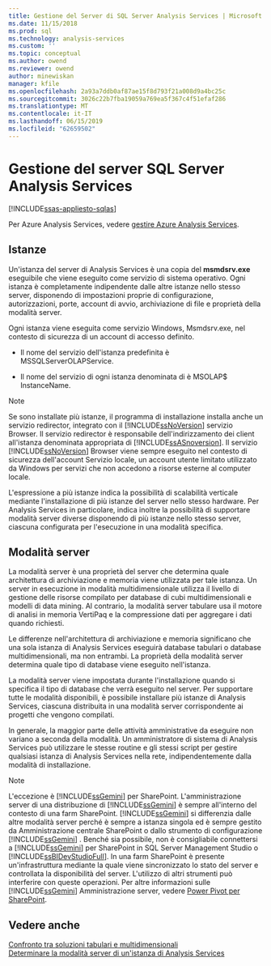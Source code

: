 ```yaml
---
title: Gestione del Server di SQL Server Analysis Services | Microsoft Docs
ms.date: 11/15/2018
ms.prod: sql
ms.technology: analysis-services
ms.custom: ''
ms.topic: conceptual
ms.author: owend
ms.reviewer: owend
author: minewiskan
manager: kfile
ms.openlocfilehash: 2a93a7ddb0af87ae15f8d793f21a008d9a4bc25c
ms.sourcegitcommit: 3026c22b7fba19059a769ea5f367c4f51efaf286
ms.translationtype: MT
ms.contentlocale: it-IT
ms.lasthandoff: 06/15/2019
ms.locfileid: "62659502"
---
```

# <a name="sql-server-analysis-services-server-management"></a>Gestione del server SQL Server Analysis Services
[!INCLUDE[ssas-appliesto-sqlas](../../includes/ssas-appliesto-sqlas.md)]

Per Azure Analysis Services, vedere [gestire Azure Analysis Services](https://docs.microsoft.com/azure/analysis-services/analysis-services-manage).

## <a name="instances"></a>Istanze

  Un'istanza del server di Analysis Services è una copia del **msmdsrv.exe** eseguibile che viene eseguito come servizio di sistema operativo. Ogni istanza è completamente indipendente dalle altre istanze nello stesso server, disponendo di impostazioni proprie di configurazione, autorizzazioni, porte, account di avvio, archiviazione di file e proprietà della modalità server.  
  
 Ogni istanza viene eseguita come servizio Windows, Msmdsrv.exe, nel contesto di sicurezza di un account di accesso definito.  
  
-   Il nome del servizio dell'istanza predefinita è MSSQLServerOLAPService.  
  
-   Il nome del servizio di ogni istanza denominata di è MSOLAP$ InstanceName.  
  
> [!NOTE]  
>  Se sono installate più istanze, il programma di installazione installa anche un servizio redirector, integrato con il [!INCLUDE[ssNoVersion](../../includes/ssnoversion-md.md)] servizio Browser. Il servizio redirector è responsabile dell'indirizzamento dei client all'istanza denominata appropriata di [!INCLUDE[ssASnoversion](../../includes/ssasnoversion-md.md)]. Il servizio [!INCLUDE[ssNoVersion](../../includes/ssnoversion-md.md)] Browser viene sempre eseguito nel contesto di sicurezza dell'account Servizio locale, un account utente limitato utilizzato da Windows per servizi che non accedono a risorse esterne al computer locale.  
  
 L'espressione a più istanze indica la possibilità di scalabilità verticale mediante l'installazione di più istanze del server nello stesso hardware. Per Analysis Services in particolare, indica inoltre la possibilità di supportare modalità server diverse disponendo di più istanze nello stesso server, ciascuna configurata per l'esecuzione in una modalità specifica.  

## <a name="server-mode"></a>Modalità server
  
 La modalità server è una proprietà del server che determina quale architettura di archiviazione e memoria viene utilizzata per tale istanza. Un server in esecuzione in modalità multidimensionale utilizza il livello di gestione delle risorse compilato per database di cubi multidimensionali e modelli di data mining. Al contrario, la modalità server tabulare usa il motore di analisi in memoria VertiPaq e la compressione dati per aggregare i dati quando richiesti.  
  
 Le differenze nell'architettura di archiviazione e memoria significano che una sola istanza di Analysis Services eseguirà database tabulari o database multidimensionali, ma non entrambi. La proprietà della modalità server determina quale tipo di database viene eseguito nell'istanza.  
  
 La modalità server viene impostata durante l'installazione quando si specifica il tipo di database che verrà eseguito nel server. Per supportare tutte le modalità disponibili, è possibile installare più istanze di Analysis Services, ciascuna distribuita in una modalità server corrispondente ai progetti che vengono compilati.  
  
 In generale, la maggior parte delle attività amministrative da eseguire non variano a seconda della modalità. Un amministratore di sistema di Analysis Services può utilizzare le stesse routine e gli stessi script per gestire qualsiasi istanza di Analysis Services nella rete, indipendentemente dalla modalità di installazione.  
  
> [!NOTE]  
>  L'eccezione è [!INCLUDE[ssGemini](../../includes/ssgemini-md.md)] per SharePoint. L'amministrazione server di una distribuzione di [!INCLUDE[ssGemini](../../includes/ssgemini-md.md)] è sempre all'interno del contesto di una farm SharePoint. [!INCLUDE[ssGemini](../../includes/ssgemini-md.md)] si differenzia dalle altre modalità server perché è sempre a istanza singola ed è sempre gestito da Amministrazione centrale SharePoint o dallo strumento di configurazione [!INCLUDE[ssGemini](../../includes/ssgemini-md.md)] . Benché sia possibile, non è consigliabile connettersi a [!INCLUDE[ssGemini](../../includes/ssgemini-md.md)] per SharePoint in SQL Server Management Studio o [!INCLUDE[ssBIDevStudioFull](../../includes/ssbidevstudiofull-md.md)]. In una farm SharePoint è presente un'infrastruttura mediante la quale viene sincronizzato lo stato del server e controllata la disponibilità del server. L'utilizzo di altri strumenti può interferire con queste operazioni. Per altre informazioni sulle [!INCLUDE[ssGemini](../../includes/ssgemini-md.md)] Amministrazione server, vedere [Power Pivot per SharePoint](../../analysis-services/power-pivot-sharepoint/power-pivot-for-sharepoint-ssas.md).  
  
  
  
## <a name="see-also"></a>Vedere anche  
 [Confronto tra soluzioni tabulari e multidimensionali](../../analysis-services/comparing-tabular-and-multidimensional-solutions-ssas.md)   
 [Determinare la modalità server di un'istanza di Analysis Services](../../analysis-services/instances/determine-the-server-mode-of-an-analysis-services-instance.md)  
  
  

